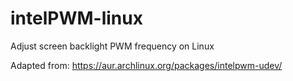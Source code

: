 # intelPWM-linux
Adjust screen backlight PWM frequency on Linux

Adapted from:
https://aur.archlinux.org/packages/intelpwm-udev/
